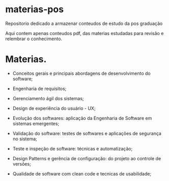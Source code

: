 # materias-pos

Repositorio dedicado a armazenar conteudos de estudo da pos graduação

Aqui contem apenas conteudos pdf, das materias estudadas para revisão e relembrar o conhecimento.

# Materias.

- Conceitos gerais e principais abordagens de desenvolvimento do software;

- Engenharia de requisitos;

- Gerenciamento ágil dos sistemas;

- Design de experiência do usuário - UX;

- Evolução dos softwares: aplicação da Engenharia de Software em sistemas emergentes;

- Validação do software: testes de softwares e aplicações de segurança no sistema;

- Teste e inspeção de software: técnicas e automatização;

- Design Patterns e gerência de configuração: do projeto ao controle de versões;

- Qualidade de software com clean code e tecnicas de usabilidade;